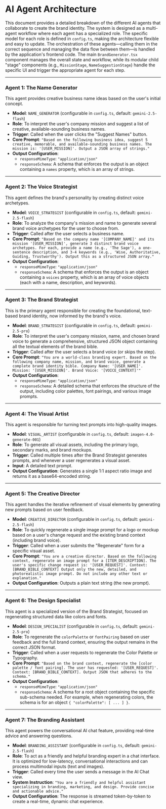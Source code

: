 # AI Agent Architecture

This document provides a detailed breakdown of the different AI agents that collaborate to create the brand identity. The system is designed as a multi-agent workflow where each agent has a specialized role. The specific model for each role is defined in `config.ts`, making the architecture flexible and easy to update. The orchestration of these agents—calling them in the correct sequence and managing the data flow between them—is handled by the application's frontend code. The main `BrandGenerator.tsx` component manages the overall state and workflow, while its modular child "stage" components (e.g., `MissionStage`, `NameSuggestionStage`) handle the specific UI and trigger the appropriate agent for each step.

---

### Agent 1: The Name Generator

This agent provides creative business name ideas based on the user's initial concept.

-   **Model**: `NAME_GENERATOR` (configurable in `config.ts`, default: `gemini-2.5-flash`)
-   **Role**: To interpret the user's company mission and suggest a list of creative, available-sounding business names.
-   **Trigger**: Called when the user clicks the "Suggest Names" button.
-   **Core Prompt**: `"Based on the following business idea, suggest 5 creative, memorable, and available-sounding business names. The mission is: '[USER_MISSION]'. Output a JSON array of strings."`
-   **Output Configuration**:
    -   `responseMimeType`: `"application/json"`
    -   `responseSchema`: A schema that enforces the output is an object containing a `names` property, which is an array of strings.

---

### Agent 2: The Voice Strategist

This agent defines the brand's personality by creating distinct voice archetypes.

-   **Model**: `VOICE_STRATEGIST` (configurable in `config.ts`, default: `gemini-2.5-flash`)
-   **Role**: To analyze the company's mission and name to generate several brand voice archetypes for the user to choose from.
-   **Trigger**: Called after the user selects a business name.
-   **Core Prompt**: `"Based on the company name '[COMPANY_NAME]' and its mission '[USER_MISSION]', generate 3 distinct brand voice archetypes. For each, provide a name (e.g., 'The Sage'), a one-sentence description, and 3-4 keywords (e.g., 'Wise, Authoritative, Guiding, Trustworthy'). Output this as a structured JSON array."`
-   **Output Configuration**:
    -   `responseMimeType`: `"application/json"`
    -   `responseSchema`: A schema that enforces the output is an object containing a `voices` property, which is an array of voice objects (each with a name, description, and keywords).

---

### Agent 3: The Brand Strategist

This is the primary agent responsible for creating the foundational, text-based brand identity, now informed by the brand's voice.

-   **Model**: `BRAND_STRATEGIST` (configurable in `config.ts`, default: `gemini-2.5-pro`)
-   **Role**: To interpret the user's company mission, name, and chosen brand voice to generate a comprehensive, structured JSON object containing all the textual elements of the brand bible.
-   **Trigger**: Called after the user selects a brand voice (or skips the step).
-   **Core Prompt**: `"You are a world-class branding expert. Based on the following company name, mission, and brand voice, generate a complete brand identity bible. Company Name: '[USER_NAME]'. Mission: '[USER_MISSION]'. Brand Voice: '[VOICE_CONTEXT]'"`
-   **Output Configuration**:
    -   `responseMimeType`: `"application/json"`
    -   `responseSchema`: A detailed schema that enforces the structure of the output, including color palettes, font pairings, and various image prompts.

---

### Agent 4: The Visual Artist

This agent is responsible for turning text prompts into high-quality images.

-   **Model**: `VISUAL_ARTIST` (configurable in `config.ts`, default: `imagen-4.0-generate-001`)
-   **Role**: To generate all visual assets, including the primary logo, secondary marks, and brand mockups.
-   **Trigger**: Called multiple times after the Brand Strategist generates prompts, and whenever a user regenerates a visual asset.
-   **Input**: A detailed text prompt.
-   **Output Configuration**: Generates a single 1:1 aspect ratio image and returns it as a base64-encoded string.

---

### Agent 5: The Creative Director

This agent handles the iterative refinement of visual elements by generating new prompts based on user feedback.

-   **Model**: `CREATIVE_DIRECTOR` (configurable in `config.ts`, default: `gemini-2.5-flash`)
-   **Role**: To quickly regenerate a single image prompt for a logo or mockup based on a user's change request and the existing brand context (including brand voice).
-   **Trigger**: Called when a user submits the "Regenerate" form for a specific visual asset.
-   **Core Prompt**: `"You are a creative director. Based on the following context, regenerate an image prompt for a [ITEM_DESCRIPTION]. The user's specific change request is: '[USER_REQUEST]'. Context: [BRAND_BIBLE_CONTEXT] Output only the new, detailed, and photorealistic image prompt. Do not include any other text or explanation."`
-   **Output Configuration**: Outputs a plain text string (the new prompt).

---

### Agent 6: The Design Specialist

This agent is a specialized version of the Brand Strategist, focused on regenerating structured data like colors and fonts.

-   **Model**: `DESIGN_SPECIALIST` (configurable in `config.ts`, default: `gemini-2.5-pro`)
-   **Role**: To regenerate the `colorPalette` or `fontPairing` based on user feedback and the full brand context, ensuring the output remains in the correct JSON format.
-   **Trigger**: Called when a user requests to regenerate the Color Palette or Typography.
-   **Core Prompt**: `"Based on the brand context, regenerate the [color palette / font pairing]. The user has requested: '[USER_REQUEST]'. Context: [BRAND_BIBLE_CONTEXT]. Output JSON that adheres to the schema."`
-   **Output Configuration**:
    -   `responseMimeType`: `"application/json"`
    -   `responseSchema`: A schema for a root object containing the specific sub-schema needed. For example, when regenerating colors, the schema is for an object `{ "colorPalette": [ ... ] }`.

---

### Agent 7: The Branding Assistant

This agent powers the conversational AI chat feature, providing real-time advice and answering questions.

-   **Model**: `BRANDING_ASSISTANT` (configurable in `config.ts`, default: `gemini-2.5-flash`)
-   **Role**: To act as a friendly and helpful branding expert in a chat interface. It is optimized for low-latency, conversational interactions and can process multimodal inputs (text and images).
-   **Trigger**: Called every time the user sends a message in the AI Chat view.
-   **System Instruction**: `"You are a friendly and helpful assistant specializing in branding, marketing, and design. Provide concise and actionable advice."`
-   **Output Configuration**: The response is streamed token-by-token to create a real-time, dynamic chat experience.